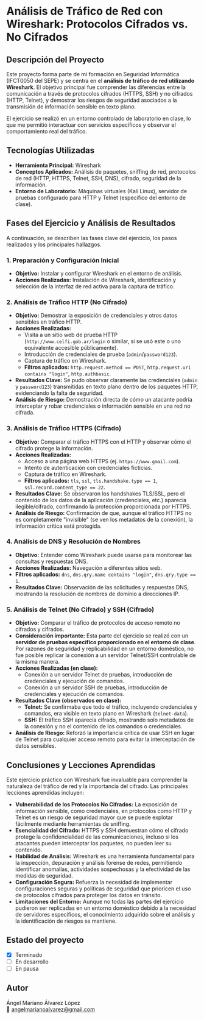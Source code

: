 # Análisis de Tráfico de Red con Wireshark: Protocolos Cifrados vs. No Cifrados

## Descripción del Proyecto

Este proyecto forma parte de mi formación en Seguridad Informática (IFCT0050 del SEPE) y se centra en el **análisis de tráfico de red utilizando Wireshark**. El objetivo principal fue comprender las diferencias entre la comunicación a través de protocolos cifrados (HTTPS, SSH) y no cifrados (HTTP, Telnet), y demostrar los riesgos de seguridad asociados a la transmisión de información sensible en texto plano.

El ejercicio se realizó en un entorno controlado de laboratorio en clase, lo que me permitió interactuar con servicios específicos y observar el comportamiento real del tráfico.

## Tecnologías Utilizadas

* **Herramienta Principal:** Wireshark
* **Conceptos Aplicados:** Análisis de paquetes, sniffing de red, protocolos de red (HTTP, HTTPS, Telnet, SSH, DNS), cifrado, seguridad de la información.
* **Entorno de Laboratorio:** Máquinas virtuales (Kali Linux), servidor de pruebas configurado para HTTP y Telnet (específico del entorno de clase).

## Fases del Ejercicio y Análisis de Resultados

A continuación, se describen las fases clave del ejercicio, los pasos realizados y los principales hallazgos.

### 1. Preparación y Configuración Inicial

* **Objetivo:** Instalar y configurar Wireshark en el entorno de análisis.
* **Acciones Realizadas:** Instalación de Wireshark, identificación y selección de la interfaz de red activa para la captura de tráfico.

### 2. Análisis de Tráfico HTTP (No Cifrado)

* **Objetivo:** Demostrar la exposición de credenciales y otros datos sensibles en tráfico HTTP.
* **Acciones Realizadas:**
    * Visita a un sitio web de prueba HTTP (`http://www.celfi.gob.ar/login` o similar, si se usó este o uno equivalente accesible públicamente).
    * Introducción de credenciales de prueba (`admin`/`password123`).
    * Captura de tráfico en Wireshark.
    * **Filtros aplicados:** `http.request.method == POST`, `http.request.uri contains "login"`, `http.authbasic`.
* **Resultados Clave:** Se pudo observar claramente las credenciales (`admin` y `password123`) transmitidas en texto plano dentro de los paquetes HTTP, evidenciando la falta de seguridad.
* **Análisis de Riesgo:** Demostración directa de cómo un atacante podría interceptar y robar credenciales o información sensible en una red no cifrada.

### 3. Análisis de Tráfico HTTPS (Cifrado)

* **Objetivo:** Comparar el tráfico HTTPS con el HTTP y observar cómo el cifrado protege la información.
* **Acciones Realizadas:**
    * Acceso a una página web HTTPS (ej. `https://www.gmail.com`).
    * Intento de autenticación con credenciales ficticias.
    * Captura de tráfico en Wireshark.
    * **Filtros aplicados:** `tls`, `ssl`, `tls.handshake.type == 1`, `ssl.record.content_type == 22`.
* **Resultados Clave:** Se observaron los handshakes TLS/SSL, pero el contenido de los datos de la aplicación (credenciales, etc.) aparecía ilegible/cifrado, confirmando la protección proporcionada por HTTPS.
* **Análisis de Riesgo:** Confirmación de que, aunque el tráfico HTTPS no es completamente "invisible" (se ven los metadatos de la conexión), la información crítica está protegida.

### 4. Análisis de DNS y Resolución de Nombres

* **Objetivo:** Entender cómo Wireshark puede usarse para monitorear las consultas y respuestas DNS.
* **Acciones Realizadas:** Navegación a diferentes sitios web.
* **Filtros aplicados:** `dns`, `dns.qry.name contains "login"`, `dns.qry.type == 1`.
* **Resultados Clave:** Observación de las solicitudes y respuestas DNS, mostrando la resolución de nombres de dominio a direcciones IP.

### 5. Análisis de Telnet (No Cifrado) y SSH (Cifrado)

* **Objetivo:** Comparar el tráfico de protocolos de acceso remoto no cifrados y cifrados.
* **Consideración importante:** Esta parte del ejercicio se realizó con un **servidor de pruebas específico proporcionado en el entorno de clase**. Por razones de seguridad y replicabilidad en un entorno doméstico, no fue posible replicar la conexión a un servidor Telnet/SSH controlable de la misma manera.
* **Acciones Realizadas (en clase):**
    * Conexión a un servidor Telnet de pruebas, introducción de credenciales y ejecución de comandos.
    * Conexión a un servidor SSH de pruebas, introducción de credenciales y ejecución de comandos.
* **Resultados Clave (observados en clase):**
    * **Telnet:** Se confirmaba que todo el tráfico, incluyendo credenciales y comandos, era visible en texto plano en Wireshark (`telnet-data`).
    * **SSH:** El tráfico SSH aparecía cifrado, mostrando solo metadatos de la conexión y no el contenido de los comandos o credenciales.
* **Análisis de Riesgo:** Reforzó la importancia crítica de usar SSH en lugar de Telnet para cualquier acceso remoto para evitar la interceptación de datos sensibles.

## Conclusiones y Lecciones Aprendidas

Este ejercicio práctico con Wireshark fue invaluable para comprender la naturaleza del tráfico de red y la importancia del cifrado. Las principales lecciones aprendidas incluyen:

* **Vulnerabilidad de los Protocolos No Cifrados:** La exposición de información sensible, como credenciales, en protocolos como HTTP y Telnet es un riesgo de seguridad mayor que se puede explotar fácilmente mediante herramientas de sniffing.
* **Esencialidad del Cifrado:** HTTPS y SSH demuestran cómo el cifrado protege la confidencialidad de las comunicaciones, incluso si los atacantes pueden interceptar los paquetes, no pueden leer su contenido.
* **Habilidad de Análisis:** Wireshark es una herramienta fundamental para la inspección, depuración y análisis forense de redes, permitiendo identificar anomalías, actividades sospechosas y la efectividad de las medidas de seguridad.
* **Configuración Segura:** Refuerza la necesidad de implementar configuraciones seguras y políticas de seguridad que prioricen el uso de protocolos cifrados para proteger los datos en tránsito.
* **Limitaciones del Entorno:** Aunque no todas las partes del ejercicio pudieron ser replicadas en un entorno doméstico debido a la necesidad de servidores específicos, el conocimiento adquirido sobre el análisis y la identificación de riesgos se mantiene.

## Estado del proyecto
- [x] Terminado
- [ ] En desarrollo
- [ ] En pausa

## Autor
Ángel Mariano Álvarez López  
📧 angelmarianoalvarez@gmail.com